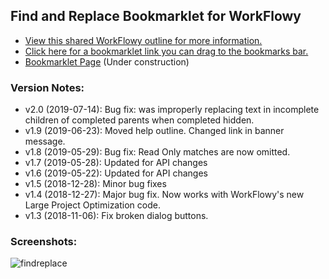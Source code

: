 ## Find and Replace Bookmarklet for WorkFlowy
- [View this shared WorkFlowy outline for more information.](https://workflowy.com/s/findreplace-bookmark/ynKNSb5dA77p2siT)
- [Click here for a bookmarklet link you can drag to the bookmarks bar.](https://rawbytz.blogspot.com/p/findreplace-bookmarklet-for-workflowy.html)
- [Bookmarklet Page](https://rawbytz.github.io/find-replace/) (Under construction)
### Version Notes:
- v2.0 (2019-07-14): Bug fix: was improperly replacing text in incomplete children of completed parents when completed hidden.
- v1.9 (2019-06-23): Moved help outline. Changed link in banner message.
- v1.8 (2019-05-29): Bug fix: Read Only matches are now omitted.
- v1.7 (2019-05-28): Updated for API changes
- v1.6 (2019-05-22): Updated for API changes
- v1.5 (2018-12-28): Minor bug fixes
- v1.4 (2018-12-27): Major bug fix. Now works with WorkFlowy's new Large Project Optimization code.
- v1.3 (2018-11-06): Fix broken dialog buttons.
### Screenshots:
![findreplace](https://i.imgur.com/OIWK68h.png)
